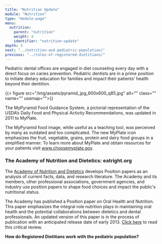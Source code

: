 ```yaml
---
title: "Nutrition Update"
module: "Nutrition"
type: "module-page"
menu:
  nutrition:
    parent: "nutrition"
    weight: 4
    identifier: "nutrition-update"
depth: 3
next: "../nutrition-and-pediatric-population/"
previous: "../roles-of-registered-dietitians/"
---
```

<div class="pageblock"><p>Pediatric dental offices are engaged in diet counseling every day with a direct focus on caries prevention. Pediatric dentists are in a prime position to initiate dietary education for families and impact their patients’ health beyond their dentition.</p>
</div><div class="pageblock">
<div class="caption">
</div>
{{< figure src="/img/assets/pyramid_jpg_600x600_q85.jpg" alt="" class="" name="" usemap="">}}</div><div class="pageblock"><p>The MyPyramid Food Guidance System, a pictorial representation of the USDA’s Daily Food and Physical Activity Recommendations, was updated in 2011 to MyPlate.</p>
<p>The MyPyramid food image, while useful as a teaching tool, was perceived by many as outdated and too complicated. The new MyPlate icon emphasizes the fruit, vegetable, grains, protein and dairy food groups in a simplified manner. To learn more about MyPlate and obtain resources for your patients visit <a href="http://www.choosemyplate.gov" target="_blank">www.choosemyplate.gov</a>.</p>
</div><div class="pageblock"><h3>The Academy of Nutrition and Dietetics: eatright.org</h3><p>The <a href="http://eatright.org" target="_blank">Academy of Nutrition and Dietetics</a> develops Position papers as an analysis of current facts, data, and research literature. The Academy and its members, other professional associations, government agencies, and industry use position papers to shape food choices and impact the public's nutritional status.</p>
<p>The Academy has published a Position paper on Oral Health and Nutrition. This paper emphasizes the integral role nutrition plays in maintaining oral health and the potential collaborations between dietetics and dental professionals. An updated version of this paper is in the process of publication with an anticipated release date of early 2013. <a href="http://www.eatright.org/About/Content.aspx?id=8384" target="_blank">Click here</a> to read this critical review.</p>
</div><div class="pageblock"><p><strong>How do Registered Dietitians work with the pediatric population?</strong></p>
</div>